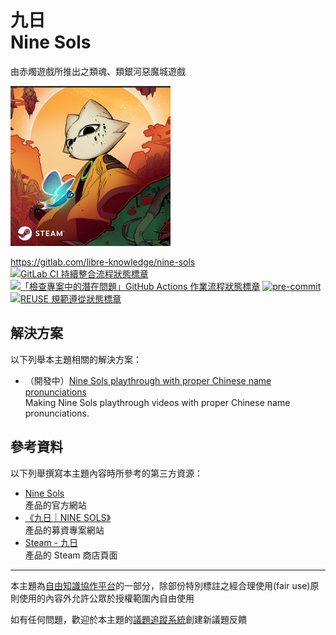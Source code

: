 # 九日<br>Nine Sols

由赤燭遊戲所推出之類魂、類銀河惡魔城遊戲

![(Nine Sols 1:1 icon)](doc-assets/storyblok-icon.256px.jpg "(Nine Sols 1:1 icon)")

<https://gitlab.com/libre-knowledge/nine-sols>  
[![GitLab CI 持續整合流程狀態標章](https://gitlab.com/libre-knowledge/nine-sols/badges/main/pipeline.svg?ignore_skipped=true "點擊查看 GitLab CI 持續整合流程的運行狀態")](https://gitlab.com/libre-knowledge/nine-sols/-/commits/main) [![「檢查專案中的潛在問題」GitHub Actions 作業流程狀態標章](https://github.com/libre-knowledge/nine-sols/actions/workflows/check-potential-problems.yml/badge.svg "本專案使用 GitHub Actions 自動化檢查專案中的潛在問題")](https://github.com/libre-knowledge/nine-sols/actions/workflows/check-potential-problems.yml) [![pre-commit](https://img.shields.io/badge/pre--commit-enabled-brightgreen?logo=pre-commit&logoColor=white "本專案使用 pre-commit 檢查專案中的潛在問題")](https://github.com/pre-commit/pre-commit) [![REUSE 規範遵從狀態標章](https://api.reuse.software/badge/gitlab.com/libre-knowledge/nine-sols "本專案遵從 REUSE 規範降低軟體授權合規成本")](https://api.reuse.software/info/gitlab.com/libre-knowledge/nine-sols)

## 解決方案

以下列舉本主題相關的解決方案：

* （開發中）[Nine Sols playthrough with proper Chinese name pronunciations](https://gitlab.com/brlin/nine-sols-chinese-name-pronunciations-playthrough)  
  Making Nine Sols playthrough videos with proper Chinese name pronunciations.

## 參考資料

以下列舉撰寫本主題內容時所參考的第三方資源：

* [Nine Sols](https://shop.redcandlegames.com/app/nine-sols)  
  產品的官方網站
* [《九日｜NINE SOLS》](https://shop.redcandlegames.com/zh-TW/projects/ninesols)  
  產品的募資專案網站
* [Steam - 九日](https://store.steampowered.com/app/1809540/_/)  
  產品的 Steam 商店頁面

---

本主題為[自由知識協作平台](https://gitlab.com/libre-knowledge/libre-knowledge)的一部分，除部份特別標註之經合理使用(fair use)原則使用的內容外允許公眾於授權範圍內自由使用

如有任何問題，歡迎於本主題的[議題追蹤系統](https://gitlab.com/libre-knowledge/nine-sols/-/issues)創建新議題反饋
